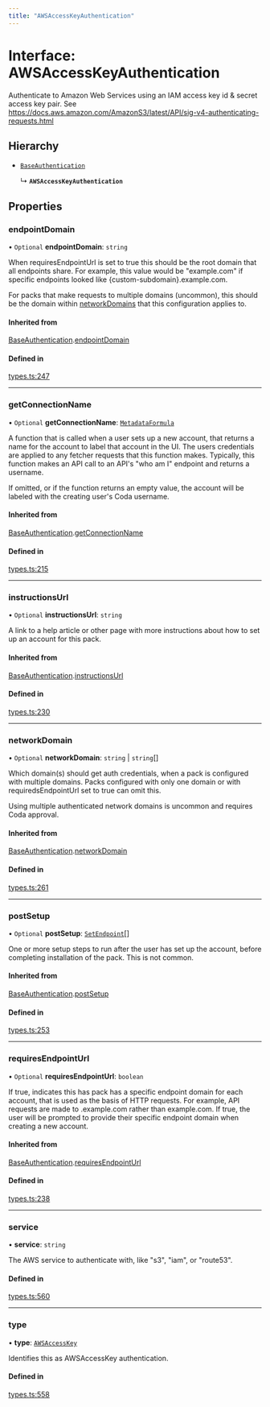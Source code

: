 ```yaml
---
title: "AWSAccessKeyAuthentication"
---
```

# Interface: AWSAccessKeyAuthentication

Authenticate to Amazon Web Services using an IAM access key id & secret access key pair.
See https://docs.aws.amazon.com/AmazonS3/latest/API/sig-v4-authenticating-requests.html

## Hierarchy

- [`BaseAuthentication`](BaseAuthentication.md)

  ↳ **`AWSAccessKeyAuthentication`**

## Properties

### endpointDomain

• `Optional` **endpointDomain**: `string`

When requiresEndpointUrl is set to true this should be the root domain that all endpoints share.
For example, this value would be "example.com" if specific endpoints looked like {custom-subdomain}.example.com.

For packs that make requests to multiple domains (uncommon), this should be the domain within
[networkDomains](PackDefinition.md#networkdomains) that this configuration applies to.

#### Inherited from

[BaseAuthentication](BaseAuthentication.md).[endpointDomain](BaseAuthentication.md#endpointdomain)

#### Defined in

[types.ts:247](https://github.com/coda/packs-sdk/blob/main/types.ts#L247)

___

### getConnectionName

• `Optional` **getConnectionName**: [`MetadataFormula`](../types/MetadataFormula.md)

A function that is called when a user sets up a new account, that returns a name for
the account to label that account in the UI. The users credentials are applied to any
fetcher requests that this function makes. Typically, this function makes an API call
to an API's "who am I" endpoint and returns a username.

If omitted, or if the function returns an empty value, the account will be labeled
with the creating user's Coda username.

#### Inherited from

[BaseAuthentication](BaseAuthentication.md).[getConnectionName](BaseAuthentication.md#getconnectionname)

#### Defined in

[types.ts:215](https://github.com/coda/packs-sdk/blob/main/types.ts#L215)

___

### instructionsUrl

• `Optional` **instructionsUrl**: `string`

A link to a help article or other page with more instructions about how to set up an account for this pack.

#### Inherited from

[BaseAuthentication](BaseAuthentication.md).[instructionsUrl](BaseAuthentication.md#instructionsurl)

#### Defined in

[types.ts:230](https://github.com/coda/packs-sdk/blob/main/types.ts#L230)

___

### networkDomain

• `Optional` **networkDomain**: `string` \| `string`[]

Which domain(s) should get auth credentials, when a pack is configured with multiple domains.
Packs configured with only one domain or with requiredsEndpointUrl set to true can omit this.

Using multiple authenticated network domains is uncommon and requires Coda approval.

#### Inherited from

[BaseAuthentication](BaseAuthentication.md).[networkDomain](BaseAuthentication.md#networkdomain)

#### Defined in

[types.ts:261](https://github.com/coda/packs-sdk/blob/main/types.ts#L261)

___

### postSetup

• `Optional` **postSetup**: [`SetEndpoint`](SetEndpoint.md)[]

One or more setup steps to run after the user has set up the account, before completing installation of the pack.
This is not common.

#### Inherited from

[BaseAuthentication](BaseAuthentication.md).[postSetup](BaseAuthentication.md#postsetup)

#### Defined in

[types.ts:253](https://github.com/coda/packs-sdk/blob/main/types.ts#L253)

___

### requiresEndpointUrl

• `Optional` **requiresEndpointUrl**: `boolean`

If true, indicates this has pack has a specific endpoint domain for each account, that is used
as the basis of HTTP requests. For example, API requests are made to <custom-subdomain>.example.com
rather than example.com. If true, the user will be prompted to provide their specific endpoint domain
when creating a new account.

#### Inherited from

[BaseAuthentication](BaseAuthentication.md).[requiresEndpointUrl](BaseAuthentication.md#requiresendpointurl)

#### Defined in

[types.ts:238](https://github.com/coda/packs-sdk/blob/main/types.ts#L238)

___

### service

• **service**: `string`

The AWS service to authenticate with, like "s3", "iam", or "route53".

#### Defined in

[types.ts:560](https://github.com/coda/packs-sdk/blob/main/types.ts#L560)

___

### type

• **type**: [`AWSAccessKey`](../enums/AuthenticationType.md#awsaccesskey)

Identifies this as AWSAccessKey authentication.

#### Defined in

[types.ts:558](https://github.com/coda/packs-sdk/blob/main/types.ts#L558)
